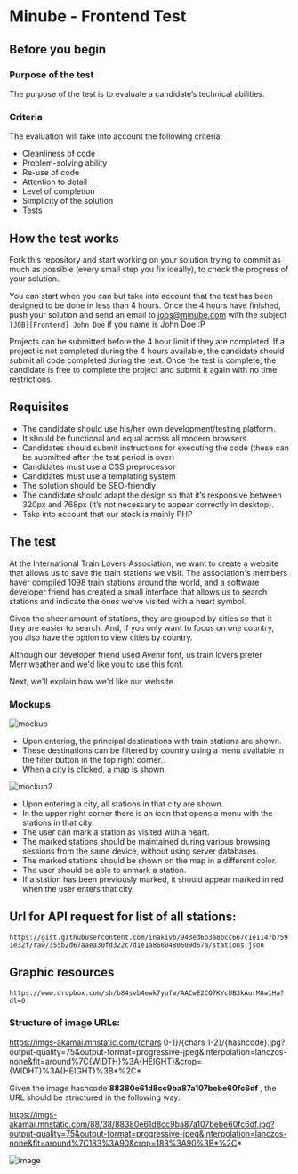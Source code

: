 # Minube - Frontend Test

## Before you begin
### Purpose of the test
The purpose of the test is to evaluate a candidate’s technical abilities.

### Criteria
The evaluation will take into account the following criteria:
- Cleanliness of code
- Problem-solving ability
- Re-use of code
- Attention to detail
- Level of completion
- Simplicity of the solution
- Tests

## How the test works
Fork this repository and start working on your solution trying to commit as much as possible (every small step you fix ideally), to check the progress of your solution.

You can start when you can but take into account that the test has been designed to be done in less than 4 hours. Once the 4 hours have finished, push your solution and send an email to jobs@minube.com with the subject ``[JOB][Frontend] John Doe`` if you name is John Doe :P

Projects can be submitted before the 4 hour limit if they are completed. If a project is not completed during the 4 hours available, the candidate should submit all code completed during the test. Once the test is complete, the candidate is free to complete the project and submit it again with no time restrictions.

## Requisites
- The candidate should use his/her own development/testing platform.
- It should be functional and equal across all modern browsers.
- Candidates should submit instructions for executing the code (these can be submitted after the test period is over)
- Candidates must use a CSS preprocessor
- Candidates must use a templating system
- The solution should be SEO-friendly
- The candidate should adapt the design so that it’s responsive between 320px and 768px (it’s not necessary to appear correctly in desktop).
- Take into account that our stack is mainly PHP

## The test
At the International Train Lovers Association, we want to create a website that allows us to save the train stations we visit. The association's members haver compiled 1098 train stations around the world, and a software developer friend has created a small interface that allows us to search stations and indicate the ones we've visited with a heart symbol.

Given the sheer amount of stations, they are grouped by cities so that it they are easier to search. And, if you only want to focus on one country, you also have the option to view cities by country.

Although our developer friend used Avenir font, us train lovers prefer Merriweather and we'd like you to use this font.

Next, we'll explain how we'd like our website.

### Mockups
![mockup](https://imgs-akamai.mnstatic.com/tools/tests/frontend/mockup.png)

- Upon entering, the principal destinations with train stations are shown.
- These destinations can be filtered by country using a menu available in the filter button in the top right corner..
- When a city is clicked, a map is shown.

![mockup2](https://imgs-akamai.mnstatic.com/tools/tests/frontend/mockup2.png)

- Upon entering a city, all stations in that city are shown.
- In the upper right corner there is an icon that opens a menu with the stations in that city.
- The user can mark a station as visited with a heart.
- The marked stations should be maintained during various browsing sessions from the same device, without using server databases.
- The marked stations should be shown on the map in a different color.
- The user should be able to unmark a station.
- If a station has been previously marked, it should appear marked in red when the user enters that city.

## Url for API request for list of all stations:
``https://gist.githubusercontent.com/inakivb/943ed6b3a8bcc667c1e1147b7591e32f/raw/355b2d67aaea30fd322c7d1e1a8660480609d67a/stations.json``

## Graphic resources
``https://www.dropbox.com/sh/b84svb4ewk7yufw/AACwE2CO7KYcUB3kAurM8w1Ha?dl=0``

### Structure of image URLs:
https://imgs-akamai.mnstatic.com/{chars 0-1}/{chars 1-2}/{hashcode}.jpg?output-quality=75&output-format=progressive-jpeg&interpolation=lanczos-none&fit=around%7C{WIDTH}%3A{HEIGHT}&crop={WIDHT}%3A{HEIGHT}%3B*%2C*

Given the image hashcode **88380e61d8cc9ba87a107bebe60fc6df** , the URL should be structured in the following way:

https://imgs-akamai.mnstatic.com/88/38/88380e61d8cc9ba87a107bebe60fc6df.jpg?output-quality=75&output-format=progressive-jpeg&interpolation=lanczos-none&fit=around%7C183%3A90&crop=183%3A90%3B*%2C*

![image](https://imgs-akamai.mnstatic.com/88/38/88380e61d8cc9ba87a107bebe60fc6df.jpg?output-quality=75&output-format=progressive-jpeg&interpolation=lanczos-none&fit=around%7C183%3A90&crop=183%3A90%3B*%2C*
)
